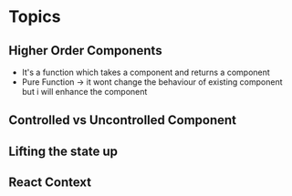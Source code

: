 # Topics

## Higher Order Components

- It's a function which takes a component and returns a component
- Pure Function -> it wont change the behaviour of existing component but i will enhance the component

## Controlled vs Uncontrolled Component

## Lifting the state up

## React Context
